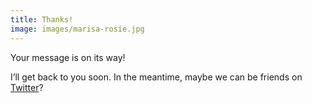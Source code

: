 ```yaml
---
title: Thanks!
image: images/marisa-rosie.jpg
---
```


Your message is on its way!

I’ll get back to you soon. In the meantime, maybe we can be friends on [Twitter](https://twitter.com/marisamorby)?
